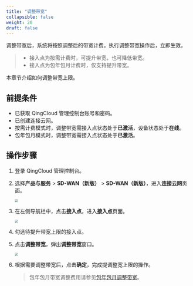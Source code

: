```yaml
---
title: "调整带宽"
collapsible: false
weight: 20
draft: false
---
```


调整带宽后，系统将按照调整后的带宽计费。执行调整带宽操作后，立即生效。

> - 接入点为按需计费时，可提升带宽，也可降低带宽。
> - 接入点为包年包月计费时，仅支持提升带宽。

本章节介绍如何调整带宽上限。

## 前提条件

- 已获取 QingCloud 管理控制台账号和密码。
- 已创建连接云网。
- 按需计费模式时，调整带宽需接入点状态处于**已激活**，设备状态处于**在线**。
- 包年包月模式时，调整带宽需接入点状态处于**已激活**。

## 操作步骤

1. 登录 QingCloud 管理控制台。

2. 选择**产品与服务** > **SD-WAN（新版）** > **SD-WAN（新版）**，进入**连接云网**页面。

   <img src="../../../_images/qs_cloud_network.png" style="zoom:50%;" />

3. 在左侧导航栏中，点击**接入点**，进入**接入点**页面。

   <img src="../../../_images/qs_light_access.png" style="zoom:50%;" />

4. 勾选待提升带宽上限的接入点。

5. 点击**调整带宽**，弹出**调整带宽**窗口。

   <img src="../../../_images/change_bandwidth_01.png" style="zoom:50%;" />

6. 根据需要调整带宽后，点击**确定**，完成提调整宽上限的操作。

   > 包年包月带宽调整费用请参见[包年包月调整带宽](/sd-wan/sdwan_new/new_billing/10_new_billing/#场景三包年包月调整带宽)。

